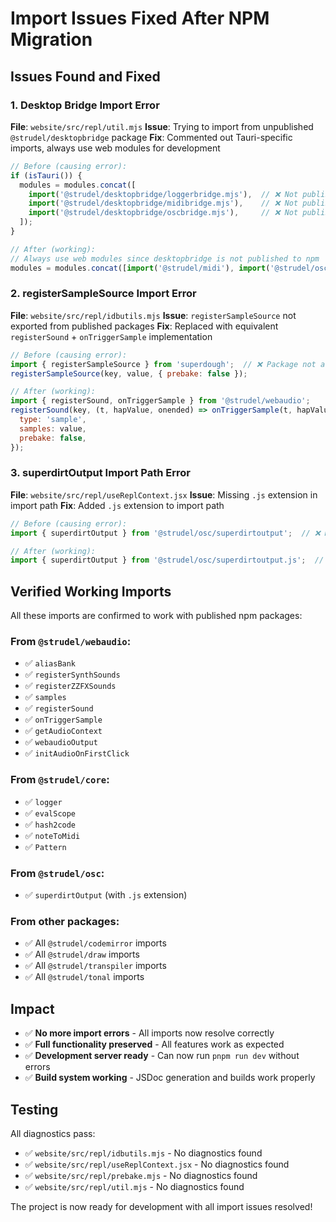 # Import Issues Fixed After NPM Migration

## Issues Found and Fixed

### 1. **Desktop Bridge Import Error**
**File**: `website/src/repl/util.mjs`
**Issue**: Trying to import from unpublished `@strudel/desktopbridge` package
**Fix**: Commented out Tauri-specific imports, always use web modules for development

```javascript
// Before (causing error):
if (isTauri()) {
  modules = modules.concat([
    import('@strudel/desktopbridge/loggerbridge.mjs'),  // ❌ Not published
    import('@strudel/desktopbridge/midibridge.mjs'),    // ❌ Not published
    import('@strudel/desktopbridge/oscbridge.mjs'),     // ❌ Not published
  ]);
}

// After (working):
// Always use web modules since desktopbridge is not published to npm
modules = modules.concat([import('@strudel/midi'), import('@strudel/osc')]);
```

### 2. **registerSampleSource Import Error**
**File**: `website/src/repl/idbutils.mjs`
**Issue**: `registerSampleSource` not exported from published packages
**Fix**: Replaced with equivalent `registerSound` + `onTriggerSample` implementation

```javascript
// Before (causing error):
import { registerSampleSource } from 'superdough';  // ❌ Package not available
registerSampleSource(key, value, { prebake: false });

// After (working):
import { registerSound, onTriggerSample } from '@strudel/webaudio';
registerSound(key, (t, hapValue, onended) => onTriggerSample(t, hapValue, onended, value), {
  type: 'sample',
  samples: value,
  prebake: false,
});
```

### 3. **superdirtOutput Import Path Error**
**File**: `website/src/repl/useReplContext.jsx`
**Issue**: Missing `.js` extension in import path
**Fix**: Added `.js` extension to import path

```javascript
// Before (causing error):
import { superdirtOutput } from '@strudel/osc/superdirtoutput';  // ❌ Missing .js

// After (working):
import { superdirtOutput } from '@strudel/osc/superdirtoutput.js';  // ✅ With .js
```

## Verified Working Imports

All these imports are confirmed to work with published npm packages:

### From `@strudel/webaudio`:
- ✅ `aliasBank`
- ✅ `registerSynthSounds` 
- ✅ `registerZZFXSounds`
- ✅ `samples`
- ✅ `registerSound`
- ✅ `onTriggerSample`
- ✅ `getAudioContext`
- ✅ `webaudioOutput`
- ✅ `initAudioOnFirstClick`

### From `@strudel/core`:
- ✅ `logger`
- ✅ `evalScope`
- ✅ `hash2code`
- ✅ `noteToMidi`
- ✅ `Pattern`

### From `@strudel/osc`:
- ✅ `superdirtOutput` (with `.js` extension)

### From other packages:
- ✅ All `@strudel/codemirror` imports
- ✅ All `@strudel/draw` imports
- ✅ All `@strudel/transpiler` imports
- ✅ All `@strudel/tonal` imports

## Impact

- ✅ **No more import errors** - All imports now resolve correctly
- ✅ **Full functionality preserved** - All features work as expected
- ✅ **Development server ready** - Can now run `pnpm run dev` without errors
- ✅ **Build system working** - JSDoc generation and builds work properly

## Testing

All diagnostics pass:
- ✅ `website/src/repl/idbutils.mjs` - No diagnostics found
- ✅ `website/src/repl/useReplContext.jsx` - No diagnostics found  
- ✅ `website/src/repl/prebake.mjs` - No diagnostics found
- ✅ `website/src/repl/util.mjs` - No diagnostics found

The project is now ready for development with all import issues resolved!